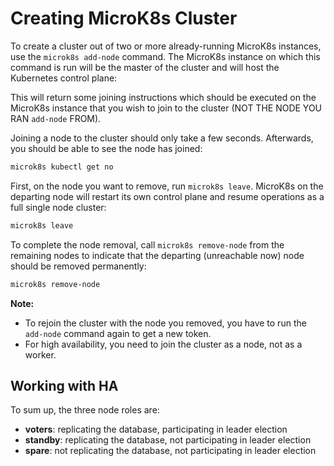
# Creating MicroK8s Cluster

To create a cluster out of two or more already-running MicroK8s instances, use the `microk8s add-node` command. The MicroK8s instance on which this command is run will be the master of the cluster and will host the Kubernetes control plane:

This will return some joining instructions which should be executed on the MicroK8s instance that you wish to join to the cluster (NOT THE NODE YOU RAN `add-node` FROM).

Joining a node to the cluster should only take a few seconds. Afterwards, you should be able to see the node has joined:

```sh
microk8s kubectl get no
```

First, on the node you want to remove, run `microk8s leave`. MicroK8s on the departing node will restart its own control plane and resume operations as a full single node cluster:

```sh
microk8s leave
```

To complete the node removal, call `microk8s remove-node` from the remaining nodes to indicate that the departing (unreachable now) node should be removed permanently:

```sh
microk8s remove-node
```

**Note:**
- To rejoin the cluster with the node you removed, you have to run the `add-node` command again to get a new token.
- For high availability, you need to join the cluster as a node, not as a worker.

## Working with HA

To sum up, the three node roles are:

- **voters**: replicating the database, participating in leader election
- **standby**: replicating the database, not participating in leader election
- **spare**: not replicating the database, not participating in leader election
